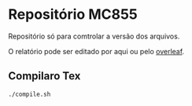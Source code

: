 # Repositório MC855

Repositório só para comtrolar a versão dos arquivos.

O relatório pode ser editado por aqui ou pelo [overleaf](https://www.overleaf.com/4665582295bnfhmjssjpjr).

## Compilaro Tex

`./compile.sh`
